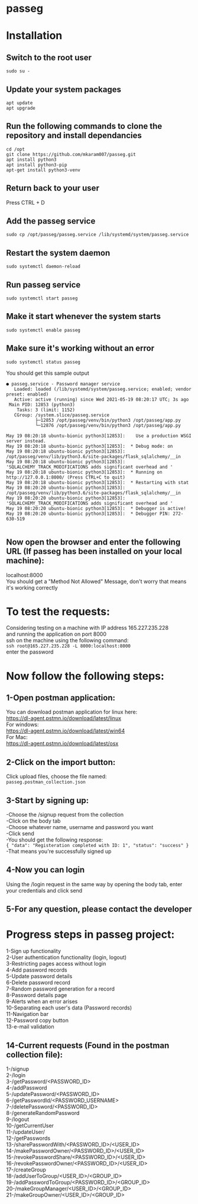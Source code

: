 # passeg
# Installation

## Switch to the root user
```sudo su -```  

## Update your system packages
```apt update ```  
```apt upgrade ```
## Run the following commands to clone the repository and install dependancies
```  
cd /opt  
git clone https://github.com/mkaram007/passeg.git  
apt install python3  
apt install python3-pip  
apt-get install python3-venv
```

## Return back to your user
Press CTRL + D

## Add the passeg service  
```sudo cp /opt/passeg/passeg.service /lib/systemd/system/passeg.service  ```

## Restart the system daemon  
```sudo systemctl daemon-reload  ```


## Run passeg service
```sudo systemctl start passeg  ```

## Make it start whenever the system starts
```sudo systemctl enable passeg  ```

## Make sure it's working without an error
``` sudo systemctl status passeg ```

You should get this sample output

```
● passeg.service - Password manager service
   Loaded: loaded (/lib/systemd/system/passeg.service; enabled; vendor preset: enabled)
   Active: active (running) since Wed 2021-05-19 08:20:17 UTC; 3s ago
 Main PID: 12853 (python3)
    Tasks: 3 (limit: 1152)
   CGroup: /system.slice/passeg.service
           ├─12853 /opt/passeg/venv/bin/python3 /opt/passeg/app.py
           └─12876 /opt/passeg/venv/bin/python3 /opt/passeg/app.py

May 19 08:20:18 ubuntu-bionic python3[12853]:    Use a production WSGI server instead.
May 19 08:20:18 ubuntu-bionic python3[12853]:  * Debug mode: on
May 19 08:20:18 ubuntu-bionic python3[12853]: /opt/passeg/venv/lib/python3.6/site-packages/flask_sqlalchemy/__in
May 19 08:20:18 ubuntu-bionic python3[12853]:   'SQLALCHEMY_TRACK_MODIFICATIONS adds significant overhead and '
May 19 08:20:18 ubuntu-bionic python3[12853]:  * Running on http://127.0.0.1:8000/ (Press CTRL+C to quit)
May 19 08:20:18 ubuntu-bionic python3[12853]:  * Restarting with stat
May 19 08:20:20 ubuntu-bionic python3[12853]: /opt/passeg/venv/lib/python3.6/site-packages/flask_sqlalchemy/__in
May 19 08:20:20 ubuntu-bionic python3[12853]:   'SQLALCHEMY_TRACK_MODIFICATIONS adds significant overhead and '
May 19 08:20:20 ubuntu-bionic python3[12853]:  * Debugger is active!
May 19 08:20:20 ubuntu-bionic python3[12853]:  * Debugger PIN: 272-630-519


```

## Now open the browser and enter the following URL (If passeg has been installed on your local machine):  
  localhost:8000  
  You should get a "Method Not Allowed" Message, don't worry that means it's working correctly
  
# To test the requests:
   Considering testing on a machine with IP address 165.227.235.228  
   and running the application on port 8000   
   ssh on the machine using the following command:  
   ```ssh root@165.227.235.228 -L 8000:localhost:8000```  
   enter the password  
   
# Now follow the following steps:  

## 1-Open postman application:  
   You can download postman application for linux here:  
   https://dl-agent.pstmn.io/download/latest/linux  
   For windows:  
   https://dl-agent.pstmn.io/download/latest/win64  
   For Mac:  
   https://dl-agent.pstmn.io/download/latest/osx  
   
## 2-Click on the import button:  
   Click upload files, choose the file named:  
   ```passeg.postman_collection.json```  
   
## 3-Start by signing up:  
   -Choose the /signup request from the collection  
   -Click on the body tab  
   -Choose whatever name, username and password you want  
   -Click send  
   -You should get the following response:  
    ```{
    "data": "Registeration completed with ID: 1",
    "status": "success"
   }```  
   -That means you're successfully signed up  
   
## 4-Now you can login 
   Using the /login request in the same way by opening the body tab, enter your credentials and click send
   
## 5-For any question, please contact the developer


# Progress steps in passeg project:
1-Sign up functionality  
2-User authentication functionality (login, logout)  
3-Restricting pages access without login  
4-Add password records  
5-Update password details  
6-Delete password record  
7-Random password generation for a record  
8-Password details page  
9-Alerts when an error arises  
10-Separating each user's data (Password records)  
11-Navigation bar  
12-Password copy button  
13-e-mail validation  
## 14-Current requests (Found in the postman collection file):  
1-/signup  
2-/login  
3-/getPassword/<PASSWORD_ID>  
4-/addPassword  
5-/updatePassword/<PASSWORD_ID>  
6-/getPasswordId/<PASSWORD_USERNAME>  
7-/deletePassword/<PASSWORD_ID>  
8-/generateRandomPassword  
9-/logout  
10-/getCurrentUser  
11-/updateUser/<USERNAME>  
12-/getPasswords  
13-/sharePasswordWith/<PASSWORD_ID>/<USER_ID>  
14-/makePasswordOwner/<PASSWORD_ID>/<USER_ID>  
15-/revokePasswordShare/<PASSWORD_ID>/<USER_ID>  
16-/revokePasswordOwner/<PASSWORD_ID>/<USER_ID>  
17-/createGroup  
18-/addUserToGroup/<USER_ID>/<GROUP_ID>  
19-/addPasswordToGroup/<PASSWORD_ID>/<GROUP_ID>  
20-/makeGroupManager/<USER_ID>/<GROUP_ID>  
21-/makeGroupOwner/<USER_ID>/<GROUP_ID>
   
   

   
